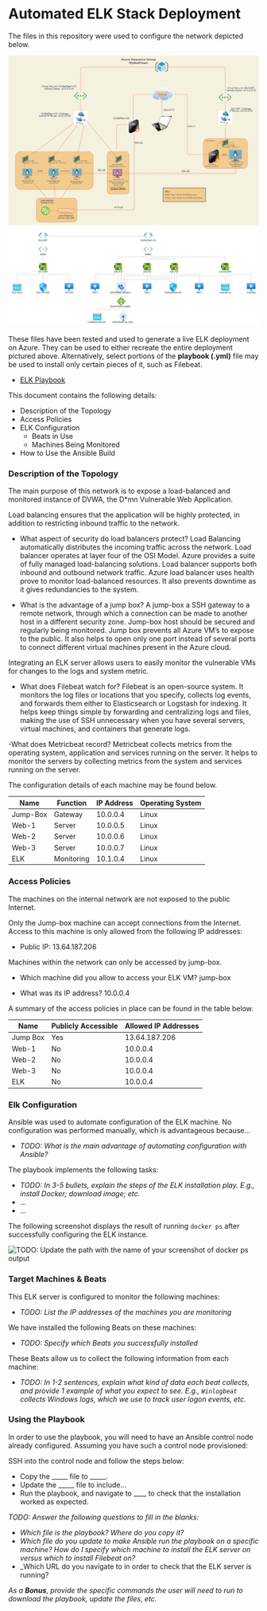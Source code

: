 # Automated ELK Stack Deployment

The files in this repository were used to configure the network depicted below.

![](Images/network_diagram.png)
![](Images/AzureNetworkTopology.png)

These files have been tested and used to generate a live ELK deployment on Azure. They can be used to either recreate the entire deployment pictured above. Alternatively, select portions of the **playbook (.yml)** file may be used to install only certain pieces of it, such as Filebeat.

  - [ELK Playbook](/Ansible/install-elk.yml)
    
This document contains the following details:
- Description of the Topology
- Access Policies
- ELK Configuration
  - Beats in Use
  - Machines Being Monitored
- How to Use the Ansible Build

### Description of the Topology

The main purpose of this network is to expose a load-balanced and monitored instance of DVWA, the D*mn Vulnerable Web Application.

Load balancing ensures that the application will be highly protected, in addition to restricting inbound traffic to the network.

- What aspect of security do load balancers protect? 
	Load Balancing automatically distributes the incoming traffic across the network. Load balancer operates at layer four of the OSI Model. Azure provides a suite of fully managed load-balancing solutions. Load balancer supports both inbound and outbound network traffic. Azure load balancer uses health prove to monitor load-balanced resources. It also prevents downtime as it gives redundancies to the system.

- What is the advantage of a jump box?
	A jump-box a SSH gateway to a remote network, through which a connection can be made to another host in a different security zone. Jump-box host should be secured and regularly being monitored. Jump box prevents all Azure VM’s to expose to the public. It also helps to open only one port instead of several ports to connect different virtual machines present in the Azure cloud.

Integrating an ELK server allows users to easily monitor the vulnerable VMs for changes to the logs and system metric.
- What does Filebeat watch for?
	Filebeat is an open-source system. It monitors the log files or locations that you specify, collects log events, and forwards them either to Elasticsearch or Logstash for indexing. It helps keep things simple by forwarding and centralizing logs and files, making the use of SSH unnecessary when you have several servers, virtual machines, and containers that generate logs.

-What does Metricbeat record?
	Metricbeat collects metrics from the operating system, application and services running on the server. It helps to monitor the servers by collecting metrics from the system and services running on the server. 

The configuration details of each machine may be found below.

| Name     | Function   | IP Address | Operating System |
|----------|------------|------------|------------------|
| Jump-Box | Gateway    | 10.0.0.4   | Linux            |
| Web-1    | Server     | 10.0.0.5   | Linux            |
| Web-2    | Server     | 10.0.0.6   | Linux            |
| Web-3    | Server     | 10.0.0.7   | Linux            |
| ELK      | Monitoring | 10.1.0.4   | Linux            |


### Access Policies

The machines on the internal network are not exposed to the public Internet. 

Only the Jump-box machine can accept connections from the Internet. Access to this machine is only allowed from the following IP addresses:
- Public IP: 13.64.187.206

Machines within the network can only be accessed by jump-box.
- Which machine did you allow to access your ELK VM? 
	jump-box
	
- What was its IP address?
	10.0.0.4

A summary of the access policies in place can be found in the table below.

| Name     | Publicly Accessible | Allowed IP Addresses |
|----------|---------------------|----------------------|
| Jump Box | Yes                 | 13.64.187.206        |
| Web-1    | No                  | 10.0.0.4             |
| Web-2    | No                  | 10.0.0.4             |
| Web-3    | No                  | 10.0.0.4             |
| ELK      | No                  | 10.0.0.4             |

### Elk Configuration

Ansible was used to automate configuration of the ELK machine. No configuration was performed manually, which is advantageous because...
- _TODO: What is the main advantage of automating configuration with Ansible?_

The playbook implements the following tasks:
- _TODO: In 3-5 bullets, explain the steps of the ELK installation play. E.g., install Docker; download image; etc._
- ...
- ...

The following screenshot displays the result of running `docker ps` after successfully configuring the ELK instance.

![TODO: Update the path with the name of your screenshot of docker ps output](Images/docker_ps_output.png)

### Target Machines & Beats
This ELK server is configured to monitor the following machines:
- _TODO: List the IP addresses of the machines you are monitoring_

We have installed the following Beats on these machines:
- _TODO: Specify which Beats you successfully installed_

These Beats allow us to collect the following information from each machine:
- _TODO: In 1-2 sentences, explain what kind of data each beat collects, and provide 1 example of what you expect to see. E.g., `Winlogbeat` collects Windows logs, which we use to track user logon events, etc._

### Using the Playbook
In order to use the playbook, you will need to have an Ansible control node already configured. Assuming you have such a control node provisioned: 

SSH into the control node and follow the steps below:
- Copy the _____ file to _____.
- Update the _____ file to include...
- Run the playbook, and navigate to ____ to check that the installation worked as expected.

_TODO: Answer the following questions to fill in the blanks:_
- _Which file is the playbook? Where do you copy it?_
- _Which file do you update to make Ansible run the playbook on a specific machine? How do I specify which machine to install the ELK server on versus which to install Filebeat on?_
- _Which URL do you navigate to in order to check that the ELK server is running?

_As a **Bonus**, provide the specific commands the user will need to run to download the playbook, update the files, etc._